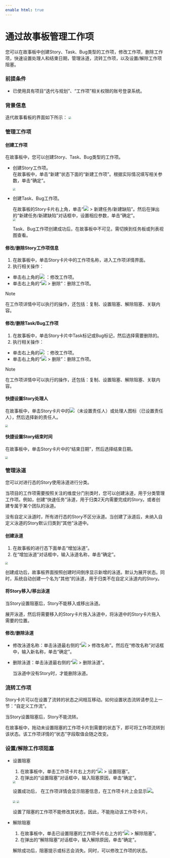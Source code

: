 ```yaml
---
enable html: true
---
```

# 通过故事板管理工作项

您可以在故事板中创建Story、Task、Bug类型的工作项，修改工作项，删除工作项，快速设置处理人和结束日期，管理泳道，流转工作项，以及设置/解除工作项阻塞。

### 前提条件
 * 已使用具有项目“迭代与规划”、“工作项”相关权限的账号登录系统。

### 背景信息
迭代故事看板的界面如下所示：
<img src="fig/迭代-故事看板界面.png" style="zoom:50%">

### 管理工作项

#### 创建工作项
在故事板中，您可以创建Story、Task、Bug类型的工作项。
* 创建Story工作项。                       
    在故事板中，单击“新建”状态下面的“新建工作项”。根据实际情况填写相关参数，单击“确定”。
    
    <img src="fig/迭代-故事-新建story.png" style="zoom:50%">
    
* 创建Task、Bug工作项。
   
   在故事板的Story卡片右上角，单击“![](fig/rank.png) > 新建任务/新建缺陷”。然后在弹出的“新建任务/新建缺陷”对话框中，设置相应参数，单击“确定”。     
  <img src="fig/迭代-故事-新建Task.png" style="zoom:50%">
   
   Task、Bug工作项创建成功后，在故事板中不可见，需切换到任务板或列表视图查看。
   
#### 修改/删除Story工作项信息
1. 在故事板中，单击Story卡片中的工作项名称，进入工作项详情界面。
2. 执行相关操作：
  * 单击右上角的![](fig/more.png) ：修改工作项。
  * 单击右上角的“![](fig/more.png) > 删除”：删除工作项。
> [!NOTE]
> 在工作项详情中可以执行的操作，还包括：复制、设置阻塞、解除阻塞、关联内容。

#### 修改/删除Task/Bug工作项
1. 在故事板中，单击Story卡片中Task标记或Bug标记，然后选择需要删除的。
2. 执行相关操作：
  * 单击右上角的![](fig/more.png) ：修改工作项。
  * 单击右上角的“![](fig/more.png) > 删除”：删除工作项。
> [!NOTE]
> 在工作项详情中可以执行的操作，还包括：复制、设置阻塞、解除阻塞、关联内容。

#### 快捷设置Story处理人
在故事板中，单击Story卡片中的![](fig/责任人.png)（未设置责任人）或处理人图标（已设置责任人），然后选择新的责任人。

<img src="fig/迭代-故事-责任人.png" style="zoom:50%">

#### 快捷设置Story结束时间
在故事板中，单击Story卡片中的“结束日期”，然后选择结束日期。

<img src="fig/迭代-故事-结束日期.png" style="zoom:50%">

### 管理泳道

您可以对进行态的Story使用泳道进行分类。

当项目的工作项需要按照关注的维度分门别类时，您可以创建泳道，用于分类管理工作项。例如，创建“快速任务”泳道，用于归类2天内需要完成的Story。或者创建专属于某个团队的泳道。

没有自定义泳道时，所有进行态的Story不区分泳道。当创建了泳道后，未纳入自定义泳道的Story默认归类到“其他”泳道中。

#### 创建泳道
1. 在故事板的进行态下面单击“增加泳道”。
2. 在“增加泳道”对话框中，输入泳道名称，单击“确定”。
  
  <img src="fig/迭代-故事-创建泳道.png" style="zoom:50%">
  
创建成功后，故事板界面按照创建时间倒序显示新增的泳道。默认为展开状态。同时，系统自动创建一个名为“其他”的泳道，用于归类不在自定义泳道内的Story。
    
#### 将Story移入/移出泳道

当Story设置阻塞后，Story不能移入或移出泳道。

展开泳道，然后将需要移入的Story卡片拖入泳道中，将泳道中的Story卡片拖入需要的位置。

#### 修改/删除泳道
    
* 修改泳道名称：单击泳道最右侧的“![](fig/rank.png) > 修改名称”。然后在“修改名称”对话框中，输入新名称，单击“确定”。
* 删除泳道：单击泳道最右侧的“![](fig/rank.png) > 删除泳道”。
    
    当泳道中没有Story时，才能删除泳道。
    
### 流转工作项

Story卡片可以在设置了流转的状态之间相互移动。如何设置状态流转请参见上一节：“自定义工作流”。

当Story设置阻塞后，Story不能流转。

在故事板中，拖动未设置阻塞的工作项卡片到需要的状态下，即可将工作项流转到该状态。该工作项详情的“状态”字段取值会随之改变。

### 设置/解除工作项阻塞
* 设置阻塞
  1. 在故事板中，单击工作项卡片右上方的“![](fig/rank.png) > 设置阻塞”。
  2. 在弹出的“设置阻塞”对话框中，输入阻塞原因，单击“确定”。
  
  <img src="fig/工作项-设置阻塞.png" style="zoom:50%">
  
  设置成功后， 在工作项详情会显示阻塞信息，在工作项卡片上会显示![](fig/阻塞.png)。
  
  <img src="fig/工作项-阻塞显示.png" style="zoom:50%">
  
  <img src="fig/工作项-阻塞标记.png" style="zoom:50%">
  
  设置了阻塞的工作项不能修改其状态，因此，不能拖动该工作项卡片。
  
* 解除阻塞
  1. 在故事板中，单击已设置阻塞的工作项卡片右上方的“![](fig/rank.png) > 解除阻塞”。
  2. 在弹出的“解除阻塞”对话框中，输入解除原因，单击“确定”。
  
  解除成功后，阻塞提示或标志会消失。同时，可以修改工作项的状态。
    